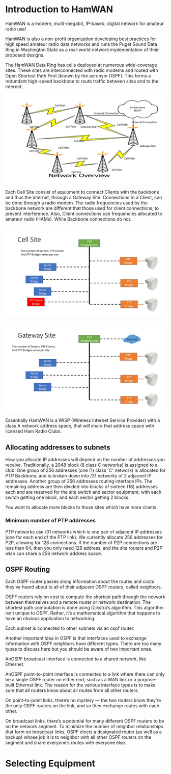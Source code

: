 # Introduction to HamWAN

HamWAN is a modern, multi-megabit, IP-based, digital network for amateur radio use!

HamWAN is also a non-profit organization developing best practices for high speed amateur 
radio data networks and runs the Puget Sound Data Ring in Washington State as 
a real-world network implementation of their proposed designs.

The HamWAN Data Ring has cells deployed at numerous wide-coverage sites. These sites 
are interconnected with radio modems and routed with Open Shortest Path First (known 
by the acronym OSPF). This forms a redundant high-speed backbone to route traffic 
between sites and to the internet.

![HamWAN1](./images/HamWAN_Network.jpg "Simplified diagram of a HamWAN network")

Each Cell Site consist of equipment to connect Clients with the backbone and 
thus the internet, through a Gateway Site. Connections to a Client, can be done through
a radio modem. The radio frequencies used by the backbone network are different that those 
used for client connections, to prevent interference. Also, Client connections use frequencies 
allocated to amateur radio (HAMs). While Backbone connections do not.

![HamWAN2](./images/CellSite_Block.jpg "HamWAN Cell Site Block Diagram")

![HamWAN2](./images/GatewaySite_Block.jpg "HamWAN Gateway Site Block Diagram")

Essentially HamWAN is a WISP (Wireless Internet Service Provider) with a class A network address
space, that will share that address space with licensed Ham Radio Clubs.

## Allocating addresses to subnets
How you allocate IP addresses will depend on the number of addresses you receive. Traditionally, a 2048 block
(8 class C networks) is assigned to a club. One group of 256 addresses (one (1) class 'C' network) is 
allocated for PTP Backbone, and is broken down into /31 networks of 2 adjacent IP addresses.
Another group of 256 addresses routing interface IPs. The remaining address are then divided into blocks of
sixteen (16) addresses each and are reserved for the site switch and sector equipment, with each switch getting one block,
and each sector getting 2 blocks.  

You want to allocate more blocks to those sites which have more clients.

### Minimum number of PTP addresses
PTP networks use /31 networks which is one pair of adjacent IP addresses (one for each end
of the PTP link). We currently allocate 256 addresses for P2P, allowing for 128 connections.
If the number of P2P connections are less than 64, then you only need 128 address, and the 
site routers and P2P wlan can share a 256 network address space.

## OSPF Routing
Each OSPF router passes along information about the routes and costs they’ve heard about to all of their 
adjacent OSPF routers, called neighbors.

OSPF routers rely on cost to compute the shortest path through the network between themselves and a remote 
router or network destination. The shortest path computation is done using Djikstra’s algorithm. This 
algorithm isn’t unique to OSPF. Rather, it’s a mathematical algorithm that happens to have an obvious 
application to networking.

Each subnet is connected to other subnets via an ospf router.

Another important idea in OSPF is that interfaces used to exchange information with OSPF neighbors have different types. There are too many types to discuss here but you should be aware of two important ones.

AnOSPF broadcast interface is connected to a shared network, like Ethernet.

AnOSPF point-to-point interface is connected to a link where there can only be a single OSPF router on 
either end, such as a WAN link or a purpose-built Ethernet link.
The reason for the various interface types is to make sure that all routers know about all routes from all 
other routers.

On point-to-point links, there’s no mystery — the two routers know they’re the only OSPF routers on the 
link, and so they exchange routes with each other.

On broadcast links, there’s a potential for many different OSPF routers to be on the network segment. 
To minimize the number of neighbor relationships that form on broadcast links, OSPF elects a designated 
router (as well as a backup) whose job it is to neighbor with all other OSPF routers on the segment and 
share everyone’s routes with everyone else.

# Selecting Equipment
